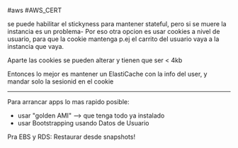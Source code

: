 #aws #AWS_CERT 

se puede habilitar el stickyness para mantener stateful, pero si se muere la instancia es un problema- Por eso otra opcion es usar cookies a nivel de usuario, para que la cookie mantenga p.ej el carrito del usuario vaya a la instancia que vaya. 

Aparte las cookies se pueden alterar y tienen que ser < 4kb

Entonces lo mejor es mantener un ElastiCache con la info del user, y mandar solo la sesionid en el cookie

---
Para arrancar apps lo mas rapido posible:
- usar "golden AMI" --> que tenga todo ya instalado
- usar Bootstrapping usando Datos de Usuario

Pra EBS y RDS:  Restaurar desde snapshots!